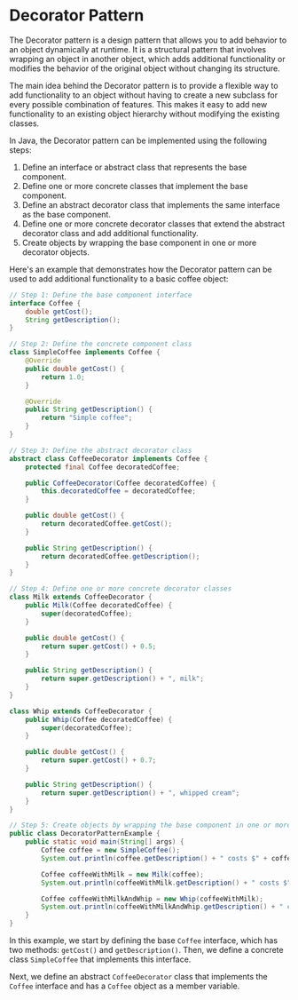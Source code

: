 # Decorator Pattern
The Decorator pattern is a design pattern that allows you to add behavior to an object dynamically at runtime. It is a structural pattern that involves wrapping an object in another object, which adds additional functionality or modifies the behavior of the original object without changing its structure.

The main idea behind the Decorator pattern is to provide a flexible way to add functionality to an object without having to create a new subclass for every possible combination of features. This makes it easy to add new functionality to an existing object hierarchy without modifying the existing classes.

In Java, the Decorator pattern can be implemented using the following steps:

1.  Define an interface or abstract class that represents the base component.
2.  Define one or more concrete classes that implement the base component.
3.  Define an abstract decorator class that implements the same interface as the base component.
4.  Define one or more concrete decorator classes that extend the abstract decorator class and add additional functionality.
5.  Create objects by wrapping the base component in one or more decorator objects.

Here's an example that demonstrates how the Decorator pattern can be used to add additional functionality to a basic coffee object:
```java
// Step 1: Define the base component interface
interface Coffee {
    double getCost();
    String getDescription();
}

// Step 2: Define the concrete component class
class SimpleCoffee implements Coffee {
    @Override
    public double getCost() {
        return 1.0;
    }

    @Override
    public String getDescription() {
        return "Simple coffee";
    }
}

// Step 3: Define the abstract decorator class
abstract class CoffeeDecorator implements Coffee {
    protected final Coffee decoratedCoffee;

    public CoffeeDecorator(Coffee decoratedCoffee) {
        this.decoratedCoffee = decoratedCoffee;
    }

    public double getCost() {
        return decoratedCoffee.getCost();
    }

    public String getDescription() {
        return decoratedCoffee.getDescription();
    }
}

// Step 4: Define one or more concrete decorator classes
class Milk extends CoffeeDecorator {
    public Milk(Coffee decoratedCoffee) {
        super(decoratedCoffee);
    }

    public double getCost() {
        return super.getCost() + 0.5;
    }

    public String getDescription() {
        return super.getDescription() + ", milk";
    }
}

class Whip extends CoffeeDecorator {
    public Whip(Coffee decoratedCoffee) {
        super(decoratedCoffee);
    }

    public double getCost() {
        return super.getCost() + 0.7;
    }

    public String getDescription() {
        return super.getDescription() + ", whipped cream";
    }
}

// Step 5: Create objects by wrapping the base component in one or more decorator objects
public class DecoratorPatternExample {
    public static void main(String[] args) {
        Coffee coffee = new SimpleCoffee();
        System.out.println(coffee.getDescription() + " costs $" + coffee.getCost());

        Coffee coffeeWithMilk = new Milk(coffee);
        System.out.println(coffeeWithMilk.getDescription() + " costs $" + coffeeWithMilk.getCost());

        Coffee coffeeWithMilkAndWhip = new Whip(coffeeWithMilk);
        System.out.println(coffeeWithMilkAndWhip.getDescription() + " costs $" + coffeeWithMilkAndWhip.getCost());
    }
}
```
In this example, we start by defining the base `Coffee` interface, which has two methods: `getCost()` and `getDescription()`. Then, we define a concrete class `SimpleCoffee` that implements this interface.

Next, we define an abstract `CoffeeDecorator` class that implements the `Coffee` interface and has a `Coffee` object as a member variable.